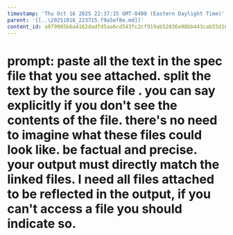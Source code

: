 ```yaml
---
timestamp: 'Thu Oct 16 2025 22:37:15 GMT-0400 (Eastern Daylight Time)'
parent: '[[..\20251016_223715.f9a5ef8e.md]]'
content_id: a979985b6a4162dadfd5aa6cd543fc2cf919ab52036a98bb443cab55d1003dc6
---
```


# prompt: paste all the text in the spec file that you see attached. split the text by the source file . you can say explicitly if you don't see the contents of the file. there's no need to imagine what these files could look like. be factual and precise. your output must directly match the linked files. I need all files attached to be reflected in the output, if you can't access a file you should indicate so.
